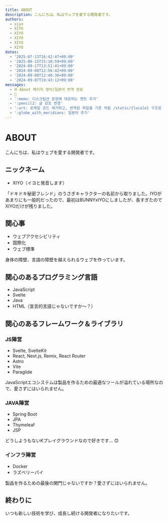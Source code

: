```yaml
---
title: ABOUT
description: こんにちは、私はウェブを愛する開発者です。
authors:
  - xiyo
  - XIYO
  - XIYO
  - XIYO
  - XIYO
  - XIYO
dates:
  - '2025-07-13T16:42:47+09:00'
  - '2025-06-15T15:10:59+09:00'
  - '2024-09-17T13:51:41+09:00'
  - '2024-09-08T12:56:42+09:00'
  - '2024-09-08T12:40:36+09:00'
  - '2024-09-07T19:43:12+09:00'
messages:
  - 🌐 About 페이지 영어/일본어 번역 완료
  - 🚧
  - ':memo: 디스크립션 문장에 대응하는 멘트 추가'
  - ':pencil2: 글 강조 변경'
  - ':art: 로케일 코드 제거하고, 번역된 파일을 기존 처럼 /static/{locale} 구조로 저장'
  - ':globe_with_meridians: 일본어 추가'
---
```

# ABOUT

こんにちは、私はウェブを愛する開発者です。

## ニックネーム

- XIYO（イヨと発音します）

「ドキドキ秘密フレンド」のうさぎキャラクターの名前から取りました。IYOがあまりにも一般的だったので、最初はBUNNYxIYOにしましたが、長すぎたのでXIYOだけが残りました。

## 関心事

- ウェブアクセシビリティ
- 国際化
- ウェブ標準

身体の障壁、言語の障壁を越えられるウェブを作っています。

## 関心のあるプログラミング言語

- JavaScript
- Svelte
- Java
- HTML（宣言的言語じゃないですか〜？）

## 関心のあるフレームワーク＆ライブラリ

### JS陣営

- Svelte, SvelteKit
- React, Next.js, Remix, React Router
- Astro
- Vite
- Paraglide

JavaScriptエコシステムは製品を作るための最適なツールが溢れている場所なので、愛さずにはいられません。

### JAVA陣営

- Spring Boot
- JPA
- Thymeleaf
- JSP

どうしようもないKプレイグラウンドなので好きです... 😊

### インフラ陣営

- Docker
- ラズベリーパイ

製品を作るための最後の関門じゃないですか？愛さずにはいられません。

## 終わりに

いつも新しい技術を学び、成長し続ける開発者になりたいです。